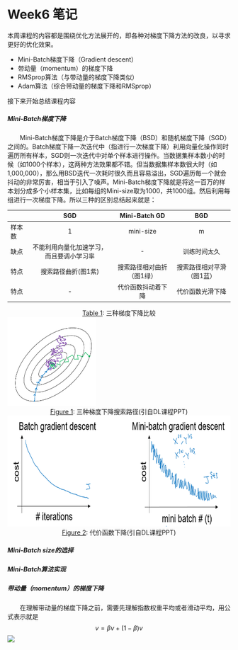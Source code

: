 <script type="text/javascript" async src="https://cdn.mathjax.org/mathjax/latest/MathJax.js?config=TeX-MML-AM_CHTML"> </script>
# Week6 笔记
本周课程的内容都是围绕优化方法展开的，即各种对梯度下降方法的改良，以寻求更好的优化效果。
- Mini-Batch梯度下降（Gradient descent）
- 带动量（momentum）的梯度下降
- RMSprop算法（与带动量的梯度下降类似）
- Adam算法（综合带动量的梯度下降和RMSprop）

接下来开始总结课程内容
##### Mini-Batch梯度下降
&emsp;&emsp;Mini-Batch梯度下降是介于Batch梯度下降（BSD）和随机梯度下降（SGD）之间的。Batch梯度下降一次迭代中（指进行一次梯度下降）利用向量化操作同时遍历所有样本，SGD则一次迭代中对单个样本进行操作。当数据集样本数小的时候（如1000个样本），这两种方法效果都不错。但当数据集样本数很大时（如1,000,000），那么用BSD迭代一次耗时很久而且容易溢出，SGD遍历每一个就会抖动的非常厉害，相当于引入了噪声。Mini-Batch梯度下降就是将这一百万的样本划分成多个小样本集，比如每组的Mini-size取为1000，共1000组。然后利用每组进行一次梯度下降。所以三种的区别总结起来就是：  

| |SGD|Mini-Batch GD|BGD|
|:-|:-:|:-:|:-:|
|样本数|1|mini-size|m|
|缺点|不能利用向量化加速学习，而且要调小学习率|-|训练时间太久|
|特点|搜索路径曲折(图1紫)|搜索路径相对曲折（图1绿）|搜索路径相对平滑（图1蓝）|
|特点|-|代价函数抖动着下降|代价函数光滑下降|
<caption><center> <u>Table 1</u>: 三种梯度下降比较</center></caption>

<img src="https://github.com/Anglepsw/Notebook-on-Deep-Learning-Study/raw/week6_temp/images/06-01-搜索路径.PNG " style="width:200px;height:200px;">
<caption><center> <u>Figure 1</u>: 三种梯度下降搜索路径(引自DL课程PPT)</center></caption>
<img src="https://github.com/Anglepsw/Notebook-on-Deep-Learning-Study/raw/week6_temp/images/06-02-代价函数下降.PNG" style="width:700px;height:250px;">
<caption><center> <u>Figure 2</u>: 代价函数下降(引自DL课程PPT)</center></caption>

##### Mini-Batch size的选择
##### Mini-Batch算法实现

##### 带动量（momentum）的梯度下降
&emsp;&emsp;在理解带动量的梯度下降之前，需要先理解指数权重平均或者滑动平均，用公式表示就是
$$v=\beta v+(1-\beta)v$$
<img src="http://chart.googleapis.com/chart?cht=tx&chl= v=\beta v+(1-\beta)v" style="border:none;">
